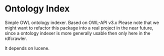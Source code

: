 Ontology Index
========================
Simple OWL ontology indexer.
Based on OWL-API v3.x
Please note that we might want to refactor this package 
into a real project in the near future, since a ontology indexer is more generally
usable then only here in the rdfcrawler.

It depends on lucene.